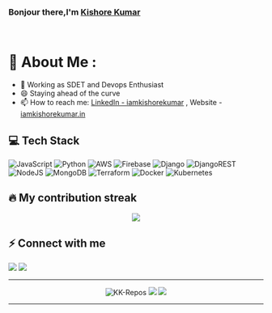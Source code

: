 ### Bonjour there,I'm [Kishore Kumar ](https://iamkishorekumar.in/)

<br/>

# 💫 About Me :
- 🔭 Working as SDET and Devops Enthusiast
- 😄 Staying ahead of the curve
- 📫 How to reach me: [LinkedIn - iamkishorekumar](https://www.linkedin.com/in/iamkishorekumar/) , Website - [iamkishorekumar.in](https://iamkishorekumar.in/)


## 💻 Tech Stack
![JavaScript](https://img.shields.io/badge/javascript-%23323330.svg?style=for-the-badge&logo=javascript&logoColor=%23F7DF1E)  ![Python](https://img.shields.io/badge/python-3670A0?style=for-the-badge&logo=python&logoColor=ffdd54) ![AWS](https://img.shields.io/badge/AWS-%23FF9900.svg?style=for-the-badge&logo=amazon-aws&logoColor=white) ![Firebase](https://img.shields.io/badge/firebase-%23039BE5.svg?style=for-the-badge&logo=firebase) ![Django](https://img.shields.io/badge/django-%23092E20.svg?style=for-the-badge&logo=django&logoColor=white) ![DjangoREST](https://img.shields.io/badge/DJANGO-REST-ff1709?style=for-the-badge&logo=django&logoColor=white&color=ff1709&labelColor=gray)![NodeJS](https://img.shields.io/badge/node.js-6DA55F?style=for-the-badge&logo=node.js&logoColor=white) ![MongoDB](https://img.shields.io/badge/MongoDB-%234ea94b.svg?style=for-the-badge&logo=mongodb&logoColor=white) ![Terraform](https://img.shields.io/badge/terraform-%235835CC.svg?style=for-the-badge&logo=terraform&logoColor=white) ![Docker](https://img.shields.io/badge/docker-%230db7ed.svg?style=for-the-badge&logo=docker&logoColor=white) ![Kubernetes](https://img.shields.io/badge/kubernetes-%230066CC.svg?style=for-the-badge&logo=kubernetes&logoColor=white)

## 🔥 My contribution streak

<p align="center">
  <a href="https://github.com/KK-Repos/github-readme-streak-stats">
    <img src="https://github-readme-streak-stats.herokuapp.com/?user=KK-Repos"/>
  </a>
</p>


## ⚡ Connect with me
<img src="https://img.shields.io/badge/contact@iamkishorekumar.in-%23D14836.svg?&style=for-the-badge&logo=gmail&logoColor=white" href="contact@iamkishorekumar.in">   <a href="https://www.linkedin.com/in/iamkishorekumar/"><img src="https://img.shields.io/badge/iamkishorekumar-%230077B5.svg?&style=for-the-badge&logo=linkedin&logoColor=white" ></a> 


------

<p align="center">
  <img src="https://komarev.com/ghpvc/?username=KK-Repos" alt="KK-Repos" />
    <a href="https://github.com/KK-Repos/"><img src="https://img.shields.io/github/followers/KK-Repos?style=flat-square?color=%234CC61E&label=GitHub%20Followers%20"/></a>
  <a href="https://github.com/KK-Repos/"><img src="https://img.shields.io/github/last-commit/KK-Repos/KK-Repos?style=flat-square?color=red&label=Last%20Updated%20"/></a>
</p>

-----
